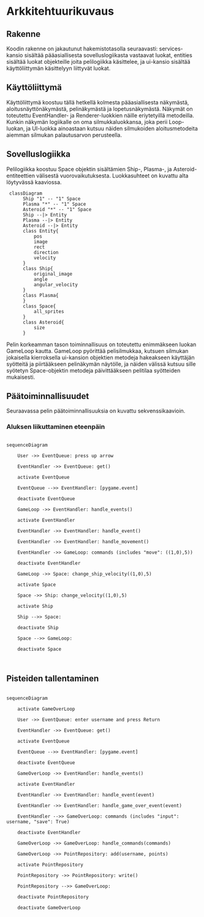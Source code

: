 # Arkkitehtuurikuvaus

## Rakenne
Koodin rakenne on jakautunut hakemistotasolla seuraavasti: services-kansio sisältää pääasiallisesta sovelluslogiikasta vastaavat luokat, entities sisältää luokat objekteille joita pelilogiikka käsittelee, ja ui-kansio sisältää käyttöliittymän käsittelyyn liittyvät luokat.


## Käyttöliittymä
Käyttöliittymä koostuu tällä hetkellä kolmesta pääasiallisesta näkymästä, aloitusnäyttönäkymästä, pelinäkymästä ja lopetusnäkymästä. Näkymät on toteutettu EventHandler- ja Renderer-luokkien näille eriytetyillä metodeilla. Kunkin näkymän logiikalle on oma silmukkaluokkansa, joka perii Loop-luokan, ja UI-luokka ainoastaan kutsuu näiden silmukoiden aloitusmetodeita aiemman silmukan palautusarvon perusteella.


## Sovelluslogiikka
Pelilogiikka koostuu Space objektin sisältämien Ship-, Plasma-, ja Asteroid-entiteettien välisestä vuorovaikutuksesta. Luokkasuhteet on kuvattu alta löytyvässä kaaviossa.

```mermaid
 classDiagram
      Ship "1" -- "1" Space
      Plasma "*" -- "1" Space
      Asteroid "*" -- "1" Space
      Ship --|> Entity
      Plasma --|> Entity
      Asteroid --|> Entity
      class Entity{
          pos
          image
          rect
          direction
          velocity
      }
      class Ship{
          original_image
          angle
          angular_velocity
      }
      class Plasma{
      }
      class Space{
          all_sprites
      }
      class Asteroid{
          size
      }
```

Pelin korkeamman tason toiminnallisuus on toteutettu enimmäkseen luokan GameLoop kautta. GameLoop pyörittää pelisilmukkaa, kutsuen silmukan jokaisella kierroksella ui-kansion objektien metodeja hakeakseen käyttäjän syötteitä ja piirtääkseen pelinäkymän näytölle, ja näiden välissä kutsuu sille syötetyn Space-objektin metodeja päivittääkseen pelitilaa syötteiden mukaisesti. 

## Päätoiminnallisuudet

Seuraavassa pelin päätoiminnallisuuksia on kuvattu sekvenssikaavioin.

### Aluksen liikuttaminen eteenpäin

```mermaid

sequenceDiagram
  
    User ->> EventQueue: press up arrow
     
    EventHandler ->> EventQueue: get()
    
    activate EventQueue
    
    EventQueue -->> EventHandler: [pygame.event]
    
    deactivate EventQueue
    
    GameLoop ->> EventHandler: handle_events()
    
    activate EventHandler
    
    EventHandler ->> EventHandler: handle_event()
    
    EventHandler ->> EventHandler: handle_movement()
    
    EventHandler ->> GameLoop: commands (includes "move": ((1,0),5))
    
    deactivate EventHandler
    
    GameLoop ->> Space: change_ship_velocity((1,0),5)
    
    activate Space
    
    Space ->> Ship: change_velocity((1,0),5)
    
    activate Ship
    
    Ship -->> Space: 
    
    deactivate Ship
    
    Space -->> GameLoop: 
    
    deactivate Space
    
    
```

## Pisteiden tallentaminen

```mermaid

sequenceDiagram

    activate GameOverLoop
  
    User ->> EventQueue: enter username and press Return
     
    EventHandler ->> EventQueue: get()
    
    activate EventQueue
    
    EventQueue -->> EventHandler: [pygame.event]
    
    deactivate EventQueue
    
    GameOverLoop ->> EventHandler: handle_events()
    
    activate EventHandler
    
    EventHandler ->> EventHandler: handle_event(event)
    
    EventHandler ->> EventHandler: handle_game_over_event(event)
    
    EventHandler -->> GameOverLoop: commands (includes "input": username, "save": True)
    
    deactivate EventHandler
    
    GameOverLoop ->> GameOverLoop: handle_commands(commands)
    
    GameOverLoop ->> PointRepository: add(username, points)
    
    activate PointRepository
    
    PointRepository ->> PointRepository: write()
    
    PointRepository -->> GameOverLoop: 
    
    deactivate PointRepository
    
    deactivate GameOverLoop
    
```

